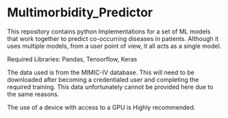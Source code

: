 # Multimorbidity_Predictor
This repository contains python Implementations for a set of ML models that work together to predict co-occurring diseases in patients.
Although it uses multiple models, from a user point of view, it all acts as a single model.

Required Libraries: Pandas, Tensorflow, Keras

The data used is from the MIMIC-IV database. This will need to be downloaded after becoming a credentialed user and completing the required training. This data unfortunately cannot be provided here due to the same reasons.

The use of a device with access to a GPU is Highly recommended. 
